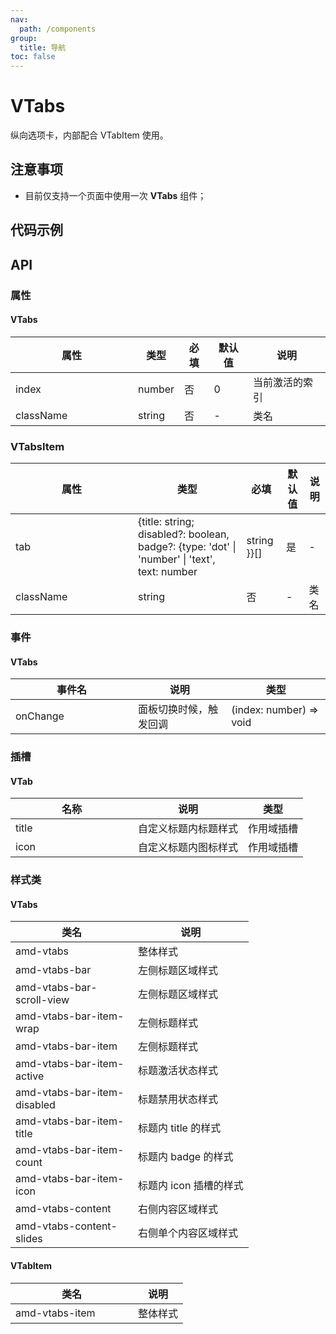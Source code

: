 ```yaml
---
nav:
  path: /components
group:
  title: 导航
toc: false
---
```


# VTabs

纵向选项卡，内部配合 VTabItem 使用。

## 注意事项
- 目前仅支持一个页面中使用一次 **VTabs** 组件；

## 代码示例

<code src='../../demo/pages/VTabs'></code>

## API

### 属性

#### VTabs
    
| 属性 | 类型 | 必填 | 默认值 | 说明 |
| -----|-----|-----|-----|----- |
| index | number | 否 | 0 | 当前激活的索引 |
| className | string | 否 | - | 类名 |

### VTabsItem
| 属性 | 类型 | 必填 | 默认值 | 说明 |
| -----|-----|-----|-----|----- |
| tab | {title: string; disabled?: boolean, badge?: {type: 'dot' &verbar; 'number' &verbar; 'text', text: number | string }}[] | 是 | - | 每一项 tab 内容 |
| className | string | 否 | - | 类名 |

### 事件

#### VTabs
| 事件名 | 说明 | 类型 |
| -----|-----|-----|
| onChange | 面板切换时候，触发回调 |(index: number) => void|

### 插槽
#### VTab
| 名称 | 说明 | 类型 |
| -----|-----|-----|
| title | 自定义标题内标题样式 | 作用域插槽 |
| icon | 自定义标题内图标样式 | 作用域插槽 |

### 样式类


#### VTabs
| 类名 | 说明 |
| -----|-----|
| amd-vtabs | 整体样式 |
| amd-vtabs-bar | 左侧标题区域样式 |
| amd-vtabs-bar-scroll-view |  左侧标题区域样式 |
| amd-vtabs-bar-item-wrap | 左侧标题样式 |
| amd-vtabs-bar-item | 左侧标题样式 |
| amd-vtabs-bar-item-active | 标题激活状态样式 |
| amd-vtabs-bar-item-disabled | 标题禁用状态样式 |
| amd-vtabs-bar-item-title | 标题内 title 的样式 |
| amd-vtabs-bar-item-count | 标题内 badge 的样式 |
| amd-vtabs-bar-item-icon | 标题内 icon 插槽的样式 |
| amd-vtabs-content | 右侧内容区域样式 |
| amd-vtabs-content-slides| 右侧单个内容区域样式 |


#### VTabItem
| 类名 | 说明 |
| -----|-----|
| amd-vtabs-item | 整体样式 |


<style> 
table th:first-of-type { width: 180px; } 
.__dumi-default-layout-content article table:first-of-type th:nth-of-type(2)  {
    width: 140px
} 
.__dumi-default-layout-content article table:first-of-type th:nth-of-type(3)  {
    width: 30px
} 
.__dumi-default-layout-content article table:first-of-type th:nth-of-type(4)  {
    width: 50px
} 
.__dumi-default-layout-content article table:nth-of-type(2) th:nth-of-type(2)  {
    width: 140px
} 
.__dumi-default-layout-content article table:nth-of-type(2) th:nth-of-type(3)  {
    width: 30px
} 
.__dumi-default-layout-content article table:nth-of-type(2) th:nth-of-type(4)  {
    width: 50px
} 
.__dumi-default-layout-content article table:nth-of-type(4) th:nth-of-type(2)  {
    width: 300px
} 
</style> 

